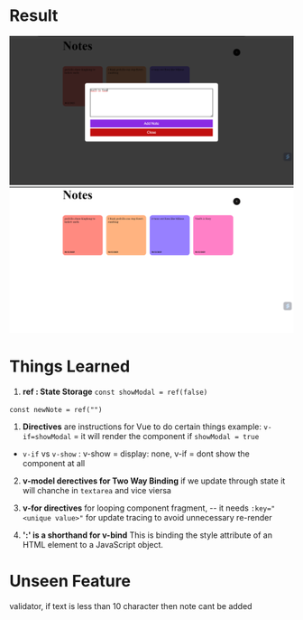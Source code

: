 # Result
![Result](./ReadmeImage/result1.png)
![Result](./ReadmeImage/result2.png)



# Things Learned
1. **ref : State Storage**
`const showModal = ref(false)`

`const newNote = ref("")`

1. **Directives** are instructions for Vue to do certain things
example: `v-if=showModal` = it will render the component if `showModal = true`
- `v-if` vs `v-show` : v-show = display: none,   v-if = dont show the component at all

2. **v-model derectives for Two Way Binding** 
if we update through state it will chanche in `textarea` and vice viersa

3. **v-for directives**
for looping component fragment,
-- it needs `:key="<unique value>"` for update tracing to avoid unnecessary re-render

4. **':' is a shorthand for v-bind**
This is binding the style attribute of an HTML element to a JavaScript object.


# Unseen Feature
validator, if text is less than 10 character then note cant be added
